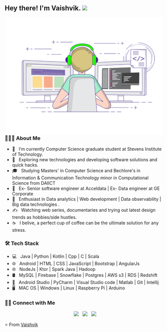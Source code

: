 <h2> Hey there! I'm Vaishvik. <img src="https://github.com/souvikguria98/souvikguria98/blob/master/Hi.gif" width="25"></h2>
<img align="right" alt="GIF" src="https://raw.githubusercontent.com/devSouvik/devSouvik/master/gif3.gif" width="500"/>

<h3> 👨🏻‍💻 About Me </h3>

- 🔭 &nbsp; I’m currently Computer Science graduate student at Stevens Institute of Technology. 
- 🤔 &nbsp; Exploring new technologies and developing software solutions and quick hacks.
- 🎓 &nbsp; Studying Masters' in Computer Science and Bechlore's in Information & Communication Technology minor in Computational Science from DAIICT 
- 💼 &nbsp; Ex- Senior software engineer at Acceldata | Ex- Data engineer at GE Corporate 
- 🌱 &nbsp; Enthusiast in Data analytics | Web development | Data observability | Big data technologies .
- ✍️ &nbsp; Watching web series, documentaries and trying out latest design trends as hobbies/side hustles.
- ☕ &nbsp; I belive, a perfect cup of coffee can be the ultimate solution for any stress. 

<h3>🛠 Tech Stack</h3>

- 💻 &nbsp; Java | Python | Kotlin | Cpp | C | Scala  
- 🌐 &nbsp; Android | HTML | CSS | JavaScript | Bootstrap | AngularJs 
- 🌐 &nbsp; NodeJs | Ktor | Spark Java | Hadoop
- 🛢 &nbsp; MySQL | Firebase | Snowflake | Postgres | AWS s3 | RDS | Redshift
- 🔧 &nbsp; Android Studio | PyCharm | Visual Studio code | Matlab | Git | Intellij
- 🖥 &nbsp; MAC OS | Windows | Linux | Raspberry Pi | Arduino





<h3> 🤝🏻 Connect with Me </h3>

<p align="center">
&nbsp; <a href="https://twitter.com/vaishvikb24" target="_blank" rel="noopener noreferrer"><img src="https://img.icons8.com/plasticine/100/000000/twitter.png" width="50" /></a>  
&nbsp; <a href="https://www.linkedin.com/in/vaishvik-brahmbhatt-176948166/" target="_blank" rel="noopener noreferrer"><img src="https://img.icons8.com/plasticine/100/000000/linkedin.png" width="50" /></a>
&nbsp; <a href="mailto:vbrahmb2@stevens.edu" target="_blank" rel="noopener noreferrer"><img src="https://img.icons8.com/plasticine/100/000000/gmail.png"  width="50" /></a>
</p>

⭐️ From [Vaishvik](https://github.com/vaishvik24)

